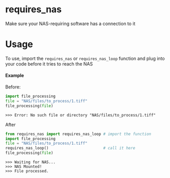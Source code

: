 # requires_nas
Make sure your NAS-requiring software has a connection to it

# Usage
To use, import the `requires_nas` or `requires_nas_loop` function and plug into your code before it tries to reach the NAS 

#### Example
Before:
```python
import file_processing
file = "NAS/files/to_process/1.tiff"
file_processing(file)
```
```terminal
>>> Error: No such file or directory "NAS/files/to_process/1.tiff" 
```

After
```python
from requires_nas import requires_nas_loop # import the function
import file_processing
file = "NAS/files/to_process/1.tiff"
requires_nas_loop()                        # call it here
file_processing(file)
```
```terminal
>>> Waiting for NAS...
>>> NAS Mounted!
>>> File processed.
```